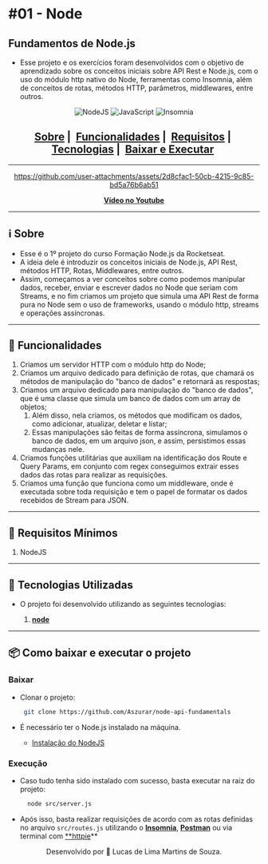 # #01 - Node

## Fundamentos de Node.js

- Esse projeto e os exercícios foram desenvolvidos com o objetivo de aprendizado sobre os conceitos iniciais sobre API Rest e Node.js, com o uso do módulo http nativo do Node, ferramentas como Insomnia, além de conceitos de rotas, métodos HTTP, parâmetros, middlewares, entre outros.

<div align="center">

![NodeJS](https://img.shields.io/badge/node.js-6DA55F?style=for-the-badge&logo=node.js&logoColor=white) ![JavaScript](https://img.shields.io/badge/javascript-%23323330.svg?style=for-the-badge&logo=javascript&logoColor=%23F7DF1E) ![Insomnia](https://img.shields.io/badge/Insomnia-black?style=for-the-badge&logo=insomnia&logoColor=5849BE)
</div>

<div align="center">
        <h2>
          <a href="#information_source-sobre">Sobre</a>&nbsp;|&nbsp;
          <a href="#dizzy-funcionalidades">Funcionalidades</a>&nbsp;|&nbsp;
          <a href="#seedling-requisitos-mínimos">Requisitos</a>&nbsp;|&nbsp;
          <a href="#rocket-tecnologias-utilizadas">Tecnologias</a>&nbsp;|&nbsp;
          <a href="#package-como-baixar-e-executar-o-projeto">Baixar e Executar</a>&nbsp;
        </h2>
</div>

---

<div align="center" >

https://github.com/user-attachments/assets/2d8cfac1-50cb-4215-9c85-bd5a76b6ab51

**[Vídeo no Youtube](https://www.youtube.com/watch?v=kZ6NV106AOM)**

</div>

---

## :information_source: Sobre

- Esse é o 1º projeto do curso Formação Node.js da Rocketseat.
- A ideia dele é introduzir os conceitos iniciais de Node.js, API Rest, métodos HTTP, Rotas, Middlewares, entre outros.
- Assim, começamos a ver conceitos sobre como podemos manipular dados, receber, enviar e escrever dados no Node que seriam com Streams, e no fim criamos um projeto que simula uma API Rest de forma pura no Node sem o uso de frameworks, usando o módulo http, streams e operações assíncronas.
  
---

## :dizzy: Funcionalidades

  1. Criamos um servidor HTTP com o módulo http do Node;
  2. Criamos um arquivo dedicado para definição de rotas, que chamará os métodos de manipulação do "banco de dados" e retornará as respostas;
  3. Criamos um arquivo dedicado para manipulação do "banco de dados", que é uma classe que simula um banco de dados com um array de objetos;
     1. Além disso, nela criamos, os métodos que modificam os dados, como adicionar, atualizar, deletar e listar;
     2. Essas manipulações são feitas de forma assíncrona, simulamos o banco de dados, em um arquivo json, e assim, persistimos essas mudanças nele.
  4. Criamos funções utilitárias que auxiliam na identificação dos Route e Query Params, em conjunto com regex conseguimos extrair esses dados das rotas para realizar as requisições.
  5. Criamos uma função que funciona como um middleware, onde é executada sobre toda requisição e tem o papel de formatar os dados recebidos de Stream para JSON.

---

## :seedling: Requisitos Mínimos

  1. NodeJS

---

## :rocket: Tecnologias Utilizadas

- O projeto foi desenvolvido utilizando as seguintes tecnologias:

  1. **[node](https://nodejs.org/pt)**

---

## :package: Como baixar e executar o projeto

### Baixar

- Clonar o projeto:

  ```bash
   git clone https://github.com/Aszurar/node-api-fundamentals
  ```

- É necessário ter o Node.js instalado na máquina.
  - [Instalação do NodeJS](https://nodejs.org/en/)

### Execução

- Caso tudo tenha sido instalado com sucesso, basta executar na raiz do projeto:

  ```bash
    node src/server.js
  ```

- Após isso, basta realizar requisições de acordo com as rotas definidas no arquivo `src/routes.js` utilizando o **[Insomnia](https://insomnia.rest/)**, **[Postman](https://www.postman.com/)** ou via terminal com [**httpie](https://httpie.io/)**

<div align="center">

Desenvolvido por :star2: Lucas de Lima Martins de Souza.

</div>
